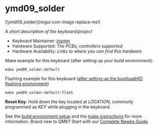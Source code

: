# ymd09_solder

![ymd09_solder](imgur.com image replace me!)

*A short description of the keyboard/project*

* Keyboard Maintainer: [jnsntm](https://github.com/yourusername)
* Hardware Supported: *The PCBs, controllers supported*
* Hardware Availability: *Links to where you can find this hardware*

Make example for this keyboard (after setting up your build environment):

    make ymd09_solder:default

Flashing example for this keyboard ([after setting up the bootloadHID flashing environment](https://docs.qmk.fm/#/flashing_bootloadhid))

    make ymd09_solder:default:flash

**Reset Key**: Hold down the key located at *LOCATION*, commonly programmed as *KEY* while plugging in the keyboard.

See the [build environment setup](https://docs.qmk.fm/#/getting_started_build_tools) and the [make instructions](https://docs.qmk.fm/#/getting_started_make_guide) for more information. Brand new to QMK? Start with our [Complete Newbs Guide](https://docs.qmk.fm/#/newbs).
